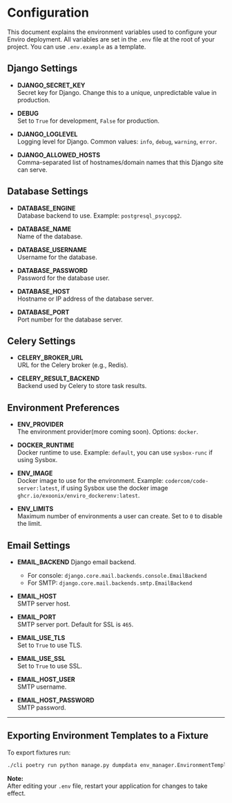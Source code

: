# Configuration

This document explains the environment variables used to configure your Enviro deployment. All variables are set in the `.env` file at the root of your project. You can use `.env.example` as a template.

## Django Settings

- **DJANGO_SECRET_KEY**  
  Secret key for Django. Change this to a unique, unpredictable value in production.

- **DEBUG**  
  Set to `True` for development, `False` for production.

- **DJANGO_LOGLEVEL**  
  Logging level for Django. Common values: `info`, `debug`, `warning`, `error`.

- **DJANGO_ALLOWED_HOSTS**  
  Comma-separated list of hostnames/domain names that this Django site can serve.

## Database Settings

- **DATABASE_ENGINE**  
  Database backend to use. Example: `postgresql_psycopg2`.

- **DATABASE_NAME**  
  Name of the database.

- **DATABASE_USERNAME**  
  Username for the database.

- **DATABASE_PASSWORD**  
  Password for the database user.

- **DATABASE_HOST**  
  Hostname or IP address of the database server.

- **DATABASE_PORT**  
  Port number for the database server.

## Celery Settings

- **CELERY_BROKER_URL**  
  URL for the Celery broker (e.g., Redis).

- **CELERY_RESULT_BACKEND**  
  Backend used by Celery to store task results.

## Environment Preferences

- **ENV_PROVIDER**  
  The environment provider(more coming soon). Options: `docker`.

- **DOCKER_RUNTIME**  
  Docker runtime to use. Example: `default`, you can use `sysbox-runc` if using Sysbox.

- **ENV_IMAGE**  
  Docker image to use for the environment. Example: `codercom/code-server:latest`, if using Sysbox use the docker image `ghcr.io/exoonix/enviro_dockerenv:latest`.

- **ENV_LIMITS**  
  Maximum number of environments a user can create. Set to `0` to disable the limit.

## Email Settings

- **EMAIL_BACKEND** Django email backend.  
    - For console: `django.core.mail.backends.console.EmailBackend`  
    - For SMTP: `django.core.mail.backends.smtp.EmailBackend`

- **EMAIL_HOST**  
  SMTP server host.

- **EMAIL_PORT**  
  SMTP server port. Default for SSL is `465`.

- **EMAIL_USE_TLS**  
  Set to `True` to use TLS.

- **EMAIL_USE_SSL**  
  Set to `True` to use SSL.

- **EMAIL_HOST_USER**  
  SMTP username.

- **EMAIL_HOST_PASSWORD**  
  SMTP password.

---

## Exporting Environment Templates to a Fixture

To export fixtures run:
```sh
./cli poetry run python manage.py dumpdata env_manager.EnvironmentTemplate --indent 2 > apps/env_manager/fixtures/templates.json
```

**Note:**  
After editing your `.env` file, restart your application for changes to take effect.